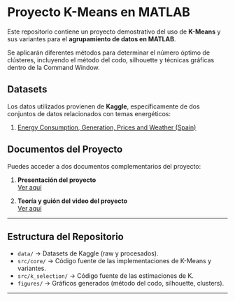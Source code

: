# Proyecto K-Means en MATLAB

Este repositorio contiene un proyecto demostrativo del uso de **K-Means** y sus variantes para el **agrupamiento de datos en MATLAB**.  

Se aplicarán diferentes métodos para determinar el número óptimo de clústeres, incluyendo el método del codo, silhouette y técnicas gráficas dentro de la Command Window.  

## Datasets

Los datos utilizados provienen de **Kaggle**, específicamente de dos conjuntos de datos relacionados con temas energéticos:

1. [Energy Consumption, Generation, Prices and Weather (Spain)](https://www.kaggle.com/datasets/nicholasjhana/energy-consumption-generation-prices-and-weather)  

## Documentos del Proyecto

Puedes acceder a dos documentos complementarios del proyecto:

1. **Presentación del proyecto**  
   [Ver aquí](https://6f33fa7f78ea46e2aaca-my.sharepoint.com/:p:/g/personal/yehohnathan_miranda_ucr_ac_cr/ESDzi-gFN0RPitxMaqpfeQABvrZblxTg9O-Ahj14scUMSA?e=adzytG)

2. **Teoría y guión del video del proyecto**  
   [Ver aquí](https://6f33fa7f78ea46e2aaca-my.sharepoint.com/:p:/g/personal/yehohnathan_miranda_ucr_ac_cr/ESDzi-gFN0RPitxMaqpfeQABvrZblxTg9O-Ahj14scUMSA?e=adzytG)

---

## Estructura del Repositorio

- `data/` → Datasets de Kaggle (raw y procesados).  
- `src/core/` → Código fuente de las implementaciones de K-Means y variantes.
- `src/k_selection/` → Código fuente de las estimaciones de K. 
- `figures/` → Gráficos generados (método del codo, silhouette, clusters).  

---
